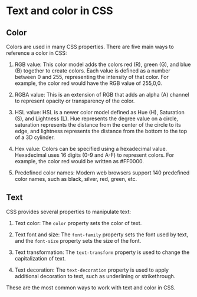 # Text and color in CSS

## Color
Colors are used in many CSS properties. There are five main ways to reference a color in CSS:

1. RGB value: This color model adds the colors red (R), green (G), and blue (B) together to create colors. Each value is defined as a number between 0 and 255, representing the intensity of that color. For example, the color red would have the RGB value of 255,0,0.

2. RGBA value: This is an extension of RGB that adds an alpha (A) channel to represent opacity or transparency of the color.

3. HSL value: HSL is a newer color model defined as Hue (H), Saturation (S), and Lightness (L). Hue represents the degree value on a circle, saturation represents the distance from the center of the circle to its edge, and lightness represents the distance from the bottom to the top of a 3D cylinder.

4. Hex value: Colors can be specified using a hexadecimal value. Hexadecimal uses 16 digits (0-9 and A-F) to represent colors. For example, the color red would be written as #FF0000.

5. Predefined color names: Modern web browsers support 140 predefined color names, such as black, silver, red, green, etc.

## Text
CSS provides several properties to manipulate text:

1. Text color: The `color` property sets the color of text.

2. Text font and size: The `font-family` property sets the font used by text, and the `font-size` property sets the size of the font.

3. Text transformation: The `text-transform` property is used to change the capitalization of text.

4. Text decoration: The `text-decoration` property is used to apply additional decoration to text, such as underlining or strikethrough.

These are the most common ways to work with text and color in CSS.
